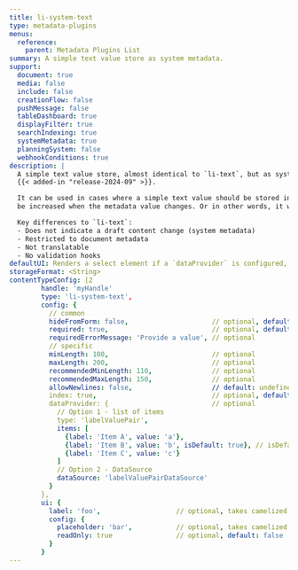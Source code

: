 ```yaml
---
title: li-system-text
type: metadata-plugins
menus:
  reference:
    parent: Metadata Plugins List
summary: A simple text value store as system metadata.
support:
  document: true
  media: false
  include: false
  creationFlow: false
  pushMessage: false
  tableDashboard: true
  displayFilter: true
  searchIndexing: true
  systemMetadata: true
  planningSystem: false
  webhookConditions: true
description: |
  A simple text value store, almost identical to `li-text`, but as system metadata (does not indicate a draft content change).
  {{< added-in "release-2024-09" >}}.

  It can be used in cases where a simple text value should be stored in the metadata, but the document version should not
  be increased when the metadata value changes. Or in other words, it will not show up as unpublished change.

  Key differences to `li-text`:
  - Does not indicate a draft content change (system metadata)
  - Restricted to document metadata
  - Not translatable
  - No validation hooks
defaultUI: Renders a select element if a `dataProvider` is configured, otherwise renders an autogrowing reasonably sized textarea.
storageFormat: <String>
contentTypeConfig: |2
        handle: 'myHandle'
        type: 'li-system-text',
        config: {
          // common
          hideFromForm: false,                     // optional, default: false
          required: true,                          // optional, default: false
          requiredErrorMessage: 'Provide a value', // optional
          // specific
          minLength: 100,                          // optional
          maxLength: 200,                          // optional
          recommendedMinLength: 110,               // optional
          recommendedMaxLength: 150,               // optional
          allowNewlines: false,                    // default: undefined, validated if set. Effect on ui: newlines are stripped uf not true and ui.config.rows is undefined and ui.component is not liMetaTextareaForm
          index: true,                             // optional, default: false.
          dataProvider: {                          // optional
            // Option 1 - list of items
            type: 'labelValuePair',
            items: [
              {label: 'Item A', value: 'a'},
              {label: 'Item B', value: 'b', isDefault: true}, // isDefault sets the value if document opened the first time
              {label: 'Item C', value: 'c'}
            ]
            // Option 2 - DataSource
            dataSource: 'labelValuePairDataSource'
          }
        },
        ui: {
          label: 'foo',                   // optional, takes camelized name otherwise
          config: {
            placeholder: 'bar',           // optional, takes camelized name otherwise
            readOnly: true                // optional, default: false
          }
        }
---
```

